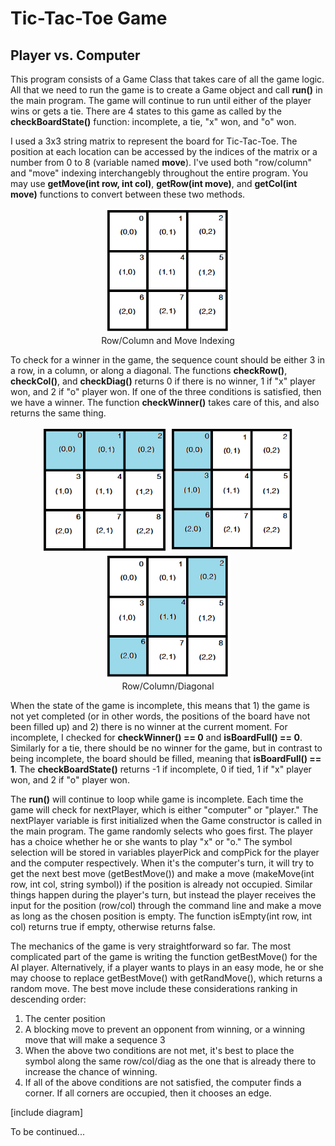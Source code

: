 <!-- link to main stylesheet -->
<link rel="stylesheet" type="text/css" href="/style.css">

<h1> Tic-Tac-Toe Game </h1>
<h2> Player vs. Computer </h2>

This program consists of a Game Class that takes care of all the game logic. All that we need to run the game is to create a Game object and call <strong>run()</strong> in the main program. The game will continue to run until either of the player wins or gets a tie. There are 4 states to this game as called by the <strong>checkBoardState()</strong> function: incomplete, a tie, "x" won, and "o" won. 

I used a 3x3 string matrix to represent the board for Tic-Tac-Toe. The position at each location can be accessed by the indices of the matrix or a number from 0 to 8 (variable named <strong>move</strong>). I've used both "row/column" and "move" indexing interchangebly throughout the entire program. You may use <strong>getMove(int row, int col)</strong>, <strong>getRow(int move)</strong>, and <strong>getCol(int move)</strong> functions to convert between these two methods. 

<p align="center">
  <img src="/tic_tac_toe_game/images/tic-tac-toe-1.png" alt="" height="200"><br>
  Row/Column and Move Indexing
</p>

To check for a winner in the game, the sequence count should be either 3 in a row, in a column, or along a diagonal. The functions <strong>checkRow()</strong>, <strong>checkCol()</strong>, and <strong>checkDiag()</strong> returns 0 if there is no winner, 1 if "x" player won, and 2 if "o" player won. If one of the three conditions is satisfied, then we have a winner. The function <strong>checkWinner()</strong> takes care of this, and also returns the same thing.

<p align="center">
  <img src="/tic_tac_toe_game/images/tic-tac-toe-3.png" alt="" height="200">
  <img src="/tic_tac_toe_game/images/tic-tac-toe-4.png" alt="" height="200">
  <img src="/tic_tac_toe_game/images/tic-tac-toe-2.png" alt="" height="200">
  <br>
  Row/Column/Diagonal
</p>

When the state of the game is incomplete, this means that 1) the game is not yet completed (or in other words, the positions of the board have not been filled up) and 2) there is no winner at the current moment. For incomplete, I checked for <strong>checkWinner() == 0</strong> and <strong>isBoardFull() == 0</strong>. Similarly for a tie, there should be no winner for the game, but in contrast to being incomplete, the board should be filled, meaning that <strong>isBoardFull() == 1</strong>. The <strong>checkBoardState()</strong> returns -1 if incomplete, 0 if tied, 1 if "x" player won, and 2 if "o" player won.

The <strong>run()</strong> will continue to loop while game is incomplete. Each time the game will check for nextPlayer, which is either "computer" or "player." The nextPlayer variable is first initialized when the Game constructor is called in the main program. The game randomly selects who goes first. The player has a choice whether he or she wants to play "x" or "o." The symbol selection will be stored in variables playerPick and compPick for the player and the computer respectively. When it's the computer's turn, it will try to get the next best move (getBestMove()) and make a move (makeMove(int row, int col, string symbol)) if the position is already not occupied. Similar things happen during the player's turn, but instead the player receives the input for the position (row/col) through the command line and make a move as long as the chosen position is empty. The function isEmpty(int row, int col) returns true if empty, otherwise returns false.

The mechanics of the game is very straightforward so far. The most complicated part of the game is writing the function getBestMove() for the AI player. Alternatively, if a player wants to plays in an easy mode, he or she may choose to replace getBestMove() with getRandMove(), which returns a random move. The best move include these considerations ranking in descending order:
1) The center position
2) A blocking move to prevent an opponent from winning, or a winning move that will make a sequence 3
3) When the above two conditions are not met, it's best to place the symbol along the same row/col/diag as the one that is already there to increase the chance of winning. 
4) If all of the above conditions are not satisfied, the computer finds a corner. If all corners are occupied, then it chooses an edge.

[include diagram]

To be continued...
